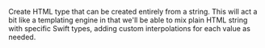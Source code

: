 Create HTML type that can be created entirely from a string.
This will act a bit like a templating engine in that we'll
be able to mix plain HTML string with specific Swift types,
adding custom interpolations for each value as needed.
